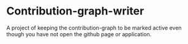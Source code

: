 # Contribution-graph-writer
A project of keeping the contribution-graph to be marked active even though you have not open the github page or application.
